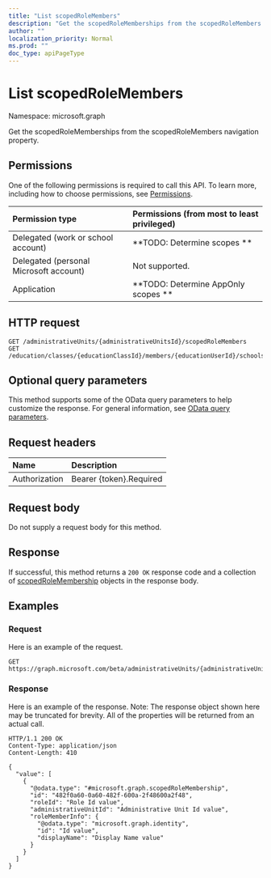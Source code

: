 ```yaml
---
title: "List scopedRoleMembers"
description: "Get the scopedRoleMemberships from the scopedRoleMembers navigation property."
author: ""
localization_priority: Normal
ms.prod: ""
doc_type: apiPageType
---
```


# List scopedRoleMembers

Namespace: microsoft.graph

Get the scopedRoleMemberships from the scopedRoleMembers navigation property.

## Permissions
One of the following permissions is required to call this API. To learn more, including how to choose permissions, see [Permissions](/concepts/permissions-reference.md).

|Permission type|Permissions (from most to least privileged)|
|:---|:---|
|Delegated (work or school account)|**TODO: Determine scopes **|
|Delegated (personal Microsoft account)|Not supported.|
|Application|**TODO: Determine AppOnly scopes **|

## HTTP request
<!-- {
  "blockType": "ignored"
}
-->
``` http
GET /administrativeUnits/{administrativeUnitsId}/scopedRoleMembers
GET /education/classes/{educationClassId}/members/{educationUserId}/schools/{educationSchoolId}/administrativeUnit/scopedRoleMembers
```

## Optional query parameters
This method supports some of the OData query parameters to help customize the response. For general information, see [OData query parameters](/graph/query-parameters).

## Request headers
|Name|Description|
|:---|:---|
|Authorization|Bearer {token}.Required|

## Request body
Do not supply a request body for this method.

## Response
If successful, this method returns a `200 OK` response code and a collection of [scopedRoleMembership](../resources/scopedrolemembership.md) objects in the response body.

## Examples

### Request
Here is an example of the request.
<!-- {
  "blockType": "request",
  "name": "get_scopedrolemembership"
}
-->
``` http
GET https://graph.microsoft.com/beta/administrativeUnits/{administrativeUnitsId}/scopedRoleMembers
```

### Response
Here is an example of the response. Note: The response object shown here may be truncated for brevity. All of the properties will be returned from an actual call.
<!-- {
  "blockType": "response",
  "truncated": true,
  "@odata.type": "collection(microsoft.graph.scopedrolemembership)"
}
-->
``` http
HTTP/1.1 200 OK
Content-Type: application/json
Content-Length: 410

{
  "value": [
    {
      "@odata.type": "#microsoft.graph.scopedRoleMembership",
      "id": "482f0a60-0a60-482f-600a-2f48600a2f48",
      "roleId": "Role Id value",
      "administrativeUnitId": "Administrative Unit Id value",
      "roleMemberInfo": {
        "@odata.type": "microsoft.graph.identity",
        "id": "Id value",
        "displayName": "Display Name value"
      }
    }
  ]
}
```

